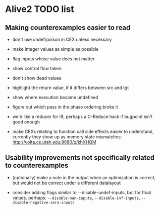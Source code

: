 Alive2 TODO list
================

Making counterexamples easier to read
-------------------------------------

- don't use undef/poison in CEX unless necessary

- make integer values as simple as possible

- flag inputs whose value does not matter

- show control flow taken

- don't show dead values

- highlight the return value, if it differs between src and tgt

- show where execution became undefined

- figure out which pass in the phase ordering broke it

- we'd like a reducer for IR, perhaps a C-Reduce hack if bugpoint
  isn't good enough

- make CEXs relating to function call side effects easier to
  understand, currently they show up as memory state mismatches:
  http://volta.cs.utah.edu:8080/z/khXHQM

Usability improvements not specifically related to counterexamples
------------------------------------------------------------------

- (optionally) make a note in the output when an optimization is
  correct, but would not be correct under a different datalayout

- consider adding flags similar to --disable-undef-inputs, but for
  float values. perhaps: `--disable-nan-inputs`, `--disable-inf-inputs`,
  `--disable-negative-zero-inputs`
